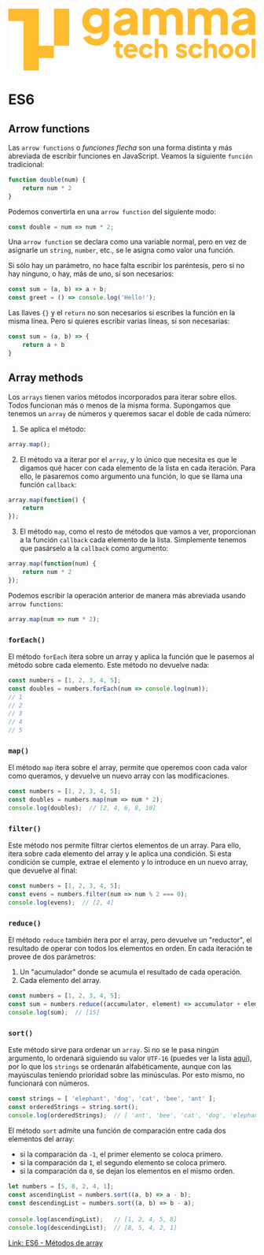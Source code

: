 ![](../../assets/Logo_Yellow.png)

# ES6

## Arrow functions
Las `arrow functions` o *funciones flecha* son una forma distinta y más abreviada de escribir funciones en JavaScript.
Veamos la siguiente `función` tradicional:
```javascript
function double(num) {
	return num * 2
}
```

Podemos convertirla en una `arrow function` del siguiente modo:
```javascript
const double = num => num * 2;
```

Una `arrow function` se declara como una variable normal, pero en vez de asignarle un `string`, `number`, etc., se le asigna como valor una función.

Si sólo hay un parámetro, no hace falta escribir los paréntesis, pero si no hay ninguno, o hay, más de uno, sí son necesarios:
```javascript
const sum = (a, b) => a + b;
const greet = () => console.log('Hello!');
```

Las llaves `{}` y el `return` no son necesarios si escribes la función en la misma línea. Pero si quieres escribir varias líneas, sí son necesarias:
```javascript
const sum = (a, b) => {
	return a + b
}
```

## Array methods
Los `arrays` tienen varios métodos incorporados para iterar sobre ellos. Todos funcionan más o menos de la misma forma. Supongamos que tenemos un `array` de números y queremos sacar el doble de cada número:

1. Se aplica el método:
```javascript
array.map();
```
2. El método va a iterar por el `array`, y lo único que necesita es que le digamos qué hacer con cada elemento de la lista en cada iteración. Para ello, le pasaremos como argumento una función, lo que se llama una función `callback`:
```javascript
array.map(function() {
	return 
});
```
3. El método `map`, como el resto de métodos que vamos a ver, proporcionan a la función `callback` cada elemento de la lista. Simplemente tenemos que pasárselo a la `callback` como argumento:
```javascript
array.map(function(num) {
	return num * 2
});
```

Podemos escribir la operación anterior de manera más abreviada usando `arrow functions`:
```javascript
array.map(num => num * 2);
```

### `forEach()`
El método `forEach` itera sobre un array y aplica la función que le pasemos al método sobre cada elemento. Este método no devuelve nada:
```javascript
const numbers = [1, 2, 3, 4, 5];
const doubles = numbers.forEach(num => console.log(num));  
// 1
// 2 
// 3 
// 4 
// 5
```

### `map()`
El método `map` itera sobre el array, permite que operemos coon cada valor como queramos, y devuelve un nuevo array con las modificaciones.
```javascript
const numbers = [1, 2, 3, 4, 5];
const doubles = numbers.map(num => num * 2);
console.log(doubles);  // [2, 4, 6, 8, 10]
```

### `filter()`
Este método nos permite filtrar ciertos elementos de un array. Para ello, itera sobre cada elemento del array y le aplica una condición. Si esta condición se cumple, extrae el elemento y lo introduce en un nuevo array, que devuelve al final:
```javascript
const numbers = [1, 2, 3, 4, 5];
const evens = numbers.filter(num => num % 2 === 0);
console.log(evens);  // [2, 4]
```

### `reduce()`
El método `reduce` también itera por el array, pero devuelve un "reductor", el resultado de operar con todos los elementos en orden. En cada iteración te provee de dos parámetros:
1. Un "acumulador" donde se acumula el resultado de cada operación.
2. Cada elemento del array.
```javascript
const numbers = [1, 2, 3, 4, 5];
const sum = numbers.reduce((accumulator, element) => accumulator + element);
console.log(sum);  // [15]
```

### `sort()`
Este método sirve para ordenar un `array`. Si no se le pasa ningún argumento, lo ordenará siguiendo su valor `UTF-16` (puedes ver la lista [aquí](https://asecuritysite.com/coding/asc2)), por lo que los `strings` se ordenarán alfabéticamente, aunque con las mayúsculas teniendo prioridad sobre las minúsculas. Por esto mismo, no funcionará con números.
```javascript
const strings = [ 'elephant', 'dog', 'cat', 'bee', 'ant' ];
const orderedStrings = string.sort();
console.log(orderedStrings);  // [ 'ant', 'bee', 'cat', 'dog', 'elephant' ]
```

El método `sort` admite una función de comparación entre cada dos elementos del array:
- si la comparación da `-1`, el primer elemento se coloca primero.
- si la comparación da `1`, el segundo elemento se coloca primero.
- si la comparación da `0`, se dejan los elementos en el mismo orden.
```javascript
let numbers = [5, 8, 2, 4, 1];
const ascendingList = numbers.sort((a, b) => a - b);
const descendingList = numbers.sort((a, b) => b - a);

console.log(ascendingList);   // [1, 2, 4, 5, 8]
console.log(descendingList);  // [8, 5, 4, 2, 1]
```

[Link: ES6 - Métodos de array](https://scandiweb.com/blog/javascript-array-methods-explained/)

